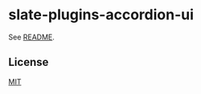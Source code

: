 # slate-plugins-accordion-ui

See [README](https://github.com/udecode/slate-plugins).

## License

[MIT](../../../LICENSE)
